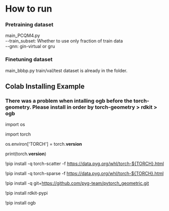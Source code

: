 # How to run

### Pretraining dataset
main_PCQM4.py   
--train_subset: Whether to use only fraction of train data  
--gnn: gin-virtual or gru  

### Finetuning dataset
main_bbbp.py
train/val/test dataset is already in the folder.

## Colab Installing Example
### There was a problem when intalling ogb before the torch-geometry. Please install in order by torch-geometry > rdkit > ogb   

import os

import torch

os.environ['TORCH'] = torch.__version__

print(torch.__version__)

!pip install -q torch-scatter -f https://data.pyg.org/whl/torch-${TORCH}.html 

!pip install -q torch-sparse -f https://data.pyg.org/whl/torch-${TORCH}.html 

!pip install -q git+https://github.com/pyg-team/pytorch_geometric.git 



!pip install rdkit-pypi

!pip install ogb


